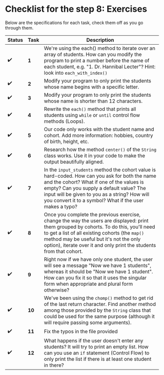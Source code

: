 # Checklist for the step 8: Exercises
Below are the specifications for each task, check them off as you go through them.

| Status | Task | Description |
| --- | --- | --- |
|  :heavy_check_mark: |  **1** | We're using the each() method to iterate over an array of students. How can you modify the program to print a number before the name of each student, e.g. "1. Dr. Hannibal Lecter"? Hint: look into `each_with_index()` |
|  :heavy_check_mark: |  **2** | Modify your program to only print the students whose name begins with a specific letter. |
|  :heavy_check_mark: |  **3** | Modify your program to only print the students whose name is shorter than 12 characters. |
|  :heavy_check_mark: |  **4** | Rewrite the `each()` method that prints all students using `while` or `until` control flow methods (Loops). |
|  :heavy_check_mark: |  **5** | Our code only works with the student name and cohort. Add more information: hobbies, country of birth, height, etc. |
|  :heavy_check_mark: |  **6** | Research how the method `center()` of the `String` class works. Use it in your code to make the output beautifully aligned. |
|  :heavy_check_mark: |  **7** | In the `input_students` method the cohort value is hard-coded. How can you ask for both the name and the cohort? What if one of the values is empty? Can you supply a default value? The input will be given to you as a string? How will you convert it to a symbol? What if the user makes a typo? |
|  :heavy_check_mark: |  **8** | Once you complete the previous exercise, change the way the users are displayed: print them grouped by cohorts. To do this, you'll need to get a list of all existing cohorts (the `map()` method may be useful but it's not the only option), iterate over it and only print the students from that cohort. |
|  :heavy_check_mark: |  **9** | Right now if we have only one student, the user will see a message "Now we have 1 students", whereas it should be "Now we have 1 student". How can you fix it so that it uses the singular form when appropriate and plural form otherwise? |
|  :heavy_check_mark: |  **10** | We've been using the `chomp()` method to get rid of the last return character. Find another method among those provided by the `String` class that could be used for the same purpose (although it will require passing some arguments). |
|  :heavy_check_mark: |  **11** | Fix the typos in the file provided |
|  :heavy_check_mark: |  **12** | What happens if the user doesn't enter any students? It will try to print an empty list. How can you use an `if` statement (Control Flow) to only print the list if there is at least one student in there? | 

